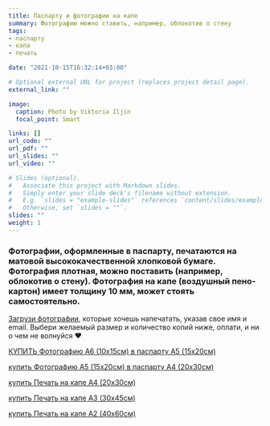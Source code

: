 ```yaml
---
title: Паспарту и фотографии на капе 
summary: Фотографию можно ставить, например, облокотив о стену
tags:
- паспарту
- капа
- печать

date: "2021-10-15T16:32:14+03:00"

# Optional external URL for project (replaces project detail page).
external_link: ""

image:
  caption: Photo by Viktoria Iljin
  focal_point: Smart

links: []
url_code: ""
url_pdf: ""
url_slides: ""
url_video: ""

# Slides (optional).
#   Associate this project with Markdown slides.
#   Simply enter your slide deck's filename without extension.
#   E.g. `slides = "example-slides"` references `content/slides/example-slides.md`.
#   Otherwise, set `slides = ""`.
slides: ""
weight: 1
---
```

### Фотографии, оформленные в паспарту, печатаются на матовой высококачественной хлопковой бумаге. Фотография плотная, можно поставить (например, облокотив о стену). Фотография на капе (воздушный пено-картон) имеет толщину 10 мм, может стоять самостоятельно.

[Загрузи фотографии](https://www.dropbox.com/request/bFJj2bdmo3n9QXoBcIZR), которые хочешь напечатать, указав свое имя и email. Выбери желаемый размер и количество копий ниже, оплати, и ни о чем не волнуйся ❤️

<a data-dpd-type="button" data-text="КУПИТЬ Фотографию А6 (10х15см) в паспарту А5 (15х20см)" data-variant="price-right" data-button-size="dpd-large" data-bg-color="ed11cc" data-bg-color-hover="ff1ff6" data-text-color="ffffff" data-pr-bg-color="ffffff" data-pr-color="000000" data-lightbox="1" href="https://lastefoto-ru.dpdcart.com/cart/add?product_id=216922&amp;method_id=236443">КУПИТЬ Фотографию А6 (10х15см) в паспарту А5 (15х20см)</a><script src="https://lastefoto-ru.dpdcart.com/dpd.js"></script>

<a data-dpd-type="button" data-text="купить Фотографию А5 (15х20см) в паспарту А4 (20х30см)" data-variant="price-right" data-button-size="dpd-large" data-bg-color="ed11cc" data-bg-color-hover="ff1ff6" data-text-color="ffffff" data-pr-bg-color="ffffff" data-pr-color="000000" data-lightbox="1" href="https://lastefoto-ru.dpdcart.com/cart/add?product_id=216922&amp;method_id=236443">купить Фотографию А5 (15х20см) в паспарту А4 (20х30см)</a><script src="https://lastefoto-ru.dpdcart.com/dpd.js"></script>

<a data-dpd-type="button" data-text="купить Печать на капе А4 (20х30см)" data-variant="price-right" data-button-size="dpd-large" data-bg-color="ed11cc" data-bg-color-hover="ff1ff6" data-text-color="ffffff" data-pr-bg-color="ffffff" data-pr-color="000000" data-lightbox="1" href="https://lastefoto-ru.dpdcart.com/cart/add?product_id=216923&amp;method_id=236444">купить Печать на капе А4 (20х30см)</a><script src="https://lastefoto-ru.dpdcart.com/dpd.js"></script>

<a data-dpd-type="button" data-text="купить Печать на капе А3 (30х45см)" data-variant="price-right" data-button-size="dpd-large" data-bg-color="ed11cc" data-bg-color-hover="ff1ff6" data-text-color="ffffff" data-pr-bg-color="ffffff" data-pr-color="000000" data-lightbox="1" href="https://lastefoto-ru.dpdcart.com/cart/add?product_id=216924&amp;method_id=236445">купить Печать на капе А3 (30х45см)</a><script src="https://lastefoto-ru.dpdcart.com/dpd.js"></script>

<a data-dpd-type="button" data-text="купить Печать на капе А2 (40х60см)" data-variant="price-right" data-button-size="dpd-large" data-bg-color="ed11cc" data-bg-color-hover="ff1ff6" data-text-color="ffffff" data-pr-bg-color="ffffff" data-pr-color="000000" data-lightbox="1" href="https://lastefoto-ru.dpdcart.com/cart/add?product_id=216925&amp;method_id=236446">купить Печать на капе А2 (40х60см)</a><script src="https://lastefoto-ru.dpdcart.com/dpd.js"></script>
